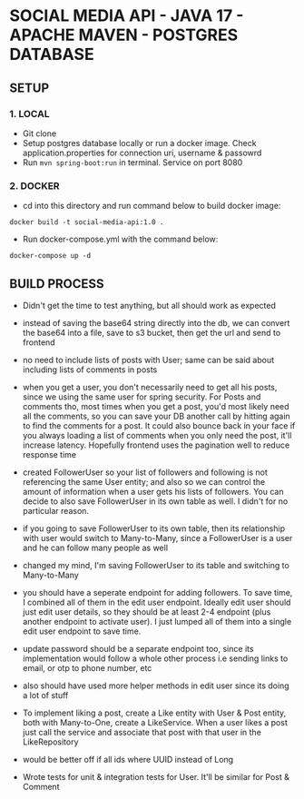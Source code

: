 # **SOCIAL MEDIA API - JAVA 17 - APACHE MAVEN - POSTGRES DATABASE**

## SETUP

### 1. LOCAL
- Git clone
- Setup postgres database locally or run a docker image. Check application.properties for connection uri, username &  passowrd
- Run `mvn spring-boot:run` in terminal. Service on port 8080

### 2. DOCKER
- cd into this directory and run command below to build docker image:
 ```
docker build -t social-media-api:1.0 .
```
- Run docker-compose.yml with the command below:
```
docker-compose up -d
```


## BUILD PROCESS

- Didn't get the time to test anything, but all should work as expected

-  instead of saving the base64 string directly into the  db, we can convert the base64 into a file, save to s3 bucket, 
then get the url and send to frontend

- no need to include lists of posts with User; same can be said about including lists of comments in posts

- when you get a user, you don't necessarily need to get all his posts, since we using the same user for spring
security. For Posts and comments tho, most times when you get a post, you'd most likely need all the comments, 
so you can save your DB another call by hitting again to find the comments for a post. It could also bounce back in
your face if you always loading a list of comments when you only need the post, it'll increase latency. Hopefully
frontend uses the pagination well to reduce response time

- created FollowerUser so your list of followers and following is not referencing the same User entity; and also so
we can control the amount of information when a user gets his lists of followers. You can decide to also save 
FollowerUser in its own table as well. I didn't for no particular reason. 

- if you going to save FollowerUser to its own table, then its relationship with user would switch to Many-to-Many, since 
a FollowerUser is a user and he can follow many people as well

- changed my mind, I'm saving FollowerUser to its table and switching to Many-to-Many

- you should have a seperate endpoint for adding followers. To save time, I combined all of them in the edit user 
endpoint. Ideally edit user should just edit user details, so they should be at least 2-4 endpoint (plus another 
endpoint to activate user). I just lumped all of them into a single edit user endpoint to save time. 

- update password should be a separate endpoint too, since its implementation would follow a whole other process i.e
sending links to email, or otp to phone number, etc

- also should have used more helper methods in edit user since its doing a lot of stuff

- To implement liking a post, create a Like entity with User &  Post entity, both with Many-to-One, create a 
LikeService. When a user likes a post just call the service and associate that post with that user in the LikeRepository

- would be better off if all ids where UUID instead of Long

- Wrote tests for unit & integration tests for User. It'll be similar for Post & Comment
